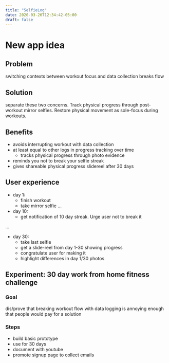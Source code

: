 ```yaml
---
title: "SelfieLog"
date: 2020-03-26T12:34:42-05:00
draft: false
---
```


# New app idea

## Problem
switching contexts between workout focus and data collection breaks flow

## Solution
separate these two concerns. Track physical progress through post-workout mirror selfies. Restore physical movement as sole-focus during workouts.


## Benefits
- avoids interrupting workout with data collection
- at least equal to other logs in progress tracking over time
  - tracks physical progress through photo evidence
- reminds you not to break your selfie streak
- gives shareable physical progress slidereel after 30 days

## User experience
- day 1:
  - finish workout
  - take mirror selfie
...
- day 10:
  - get notification of 10 day streak. Urge user not to break it

...
- day 30:
  - take last selfie
  - get a slide-reel from day 1-30 showing progress
  - congratulate user for making it
  - highlight differences in day 1/30 photos

## Experiment: 30 day work from home fitness challenge
### Goal
dis/prove that breaking workout flow with data logging is annoying enough that people would pay for a solution
### Steps
- build basic prototype
- use for 30 days
- document with youtube
- promote signup page to collect emails

